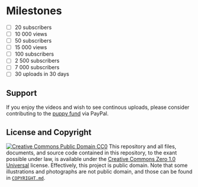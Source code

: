 # Milestones
- [ ] 20 subscribers
- [ ] 10 000 views
- [ ] 50 subscribers
- [ ] 15 000 views
- [ ] 100 subscribers
- [ ] 2 500 subscribers
- [ ] 7 000 subscribers
- [ ] 30 uploads in 30 days
## Support
If you enjoy the videos and wish to see continous uploads, please consider contributing to the [puppy fund](https://paypal.me/bglamours) via PayPal.
## License and Copyright
[![Creative Commons Public Domain CC0](https://licensebuttons.net/p/zero/1.0/80x15.png)](http://creativecommons.org/publicdomain/zero/1.0/)
This repository and all files, documents, and source code contained in this repository, to the exant possible under law, is available under the [Creative Commons Zero 1.0 Universal](http://creativecommons.org/publicdomain/zero/1.0/) license. Effectively, this project is public domain. Note that some illustrations and photographs are not public domain, and those can be found in [`COPYRIGHT.md`](.COPYRIGHT.md).
